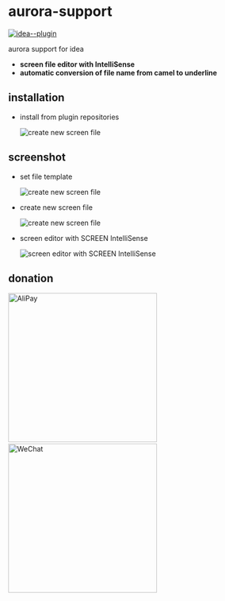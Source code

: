 aurora-support
==============

[![idea--plugin](https://img.shields.io/badge/idea--plugin-v1.0.0-orange.svg)](https://plugins.jetbrains.com/plugin/11468-aurora-support)

aurora support for idea

- **screen file editor with IntelliSense**
- **automatic conversion of file name from camel to underline**

installation
------------

- install from plugin repositories

    ![create new screen file](https://twtyjvkg.github.io/aurora-support/screenshot/installation.gif)

screenshot
----------

- set file template

    ![create new screen file](https://twtyjvkg.github.io/aurora-support/screenshot/1.gif)

- create new screen file

     ![create new screen file](https://twtyjvkg.github.io/aurora-support/screenshot/2.gif)
     
- screen editor with SCREEN IntelliSense

    ![screen editor with SCREEN IntelliSense](https://twtyjvkg.github.io/aurora-support/screenshot/3.gif)
    
donation
--------

<image src="https://twtyjvkg.github.io/aurora-support/images/alipay.jpg" alt="AliPay" height="300px">&ensp;&ensp;&ensp;&ensp;&ensp;&ensp;&ensp;&ensp;&ensp;&ensp;&ensp;&ensp;&ensp;<image src="https://twtyjvkg.github.io/aurora-support/images/wechat.png" alt="WeChat" height="300px">
